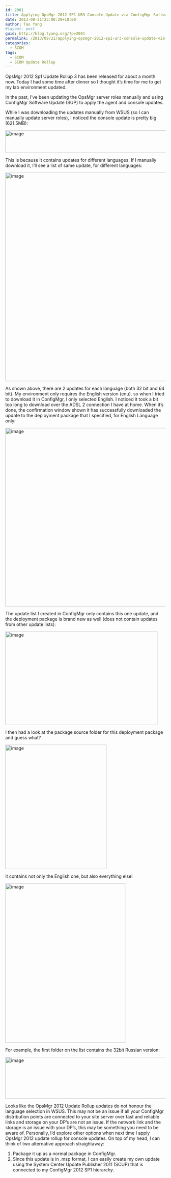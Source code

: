 ```yaml
---
id: 2081
title: Applying OpsMgr 2012 SP1 UR3 Console Update via ConfigMgr Software Update
date: 2013-08-21T23:00:29+10:00
author: Tao Yang
#layout: post
guid: http://blog.tyang.org/?p=2081
permalink: /2013/08/21/applying-opsmgr-2012-sp1-ur3-console-update-via-configmgr-software-update/
categories:
  - SCOM
tags:
  - SCOM
  - SCOM Update Rollup
---
```

OpsMgr 2012 Sp1 Update Rollup 3 has been released for about a month now. Today I had some time after dinner so I thought it’s time for me to get my lab environment updated.

In the past, I’ve been updating the OpsMgr server roles manually and using ConfigMgr Software Update (SUP) to apply the agent and console updates.

While I was downloading the updates manually from WSUS (so I can manually update server roles), I noticed the console update is pretty big (621.5MB):

<a href="http://blog.tyang.org/wp-content/uploads/2013/08/image11.png"><img style="background-image: none; padding-top: 0px; padding-left: 0px; display: inline; padding-right: 0px; border: 0px;" title="image" alt="image" src="http://blog.tyang.org/wp-content/uploads/2013/08/image_thumb11.png" width="580" height="71" border="0" /></a>

This is because it contains updates for different languages. If I manually download it, I’ll see a list of same update, for different languages:

<a href="http://blog.tyang.org/wp-content/uploads/2013/08/image12.png"><img style="background-image: none; padding-top: 0px; padding-left: 0px; display: inline; padding-right: 0px; border: 0px;" title="image" alt="image" src="http://blog.tyang.org/wp-content/uploads/2013/08/image_thumb12.png" width="523" height="656" border="0" /></a>

As shown above, there are 2 updates for each language (both 32 bit and 64 bit). My environment only requires the English version (enu). so when I tried to download it in ConfigMgr, I only selected English. I noticed it took a bit too long to download over the ADSL 2 connection I have at home. When it’s done, the confirmation window shown it has successfully downloaded the update to the deployment package that I specified, for English Language only:

<a href="http://blog.tyang.org/wp-content/uploads/2013/08/image13.png"><img style="background-image: none; padding-top: 0px; padding-left: 0px; display: inline; padding-right: 0px; border: 0px;" title="image" alt="image" src="http://blog.tyang.org/wp-content/uploads/2013/08/image_thumb13.png" width="566" height="561" border="0" /></a>

The update list I created in ConfigMgr only contains this one update, and the deployment package is brand new as well (does not contain updates from other update lists):

<a href="http://blog.tyang.org/wp-content/uploads/2013/08/image14.png"><img style="background-image: none; padding-top: 0px; padding-left: 0px; display: inline; padding-right: 0px; border: 0px;" title="image" alt="image" src="http://blog.tyang.org/wp-content/uploads/2013/08/image_thumb14.png" width="478" height="294" border="0" /></a>

I then had a look at the package source folder for this deployment package and guess what?

<a href="http://blog.tyang.org/wp-content/uploads/2013/08/image15.png"><img style="background-image: none; padding-top: 0px; padding-left: 0px; display: inline; padding-right: 0px; border: 0px;" title="image" alt="image" src="http://blog.tyang.org/wp-content/uploads/2013/08/image_thumb15.png" width="318" height="391" border="0" /></a>

it contains not only the English one, but also everything else!

<a href="http://blog.tyang.org/wp-content/uploads/2013/08/image16.png"><img style="background-image: none; padding-top: 0px; padding-left: 0px; display: inline; padding-right: 0px; border: 0px;" title="image" alt="image" src="http://blog.tyang.org/wp-content/uploads/2013/08/image_thumb16.png" width="377" height="501" border="0" /></a>

For example, the first folder on the list contains the 32bit Russian version:

<a href="http://blog.tyang.org/wp-content/uploads/2013/08/image17.png"><img style="background-image: none; padding-top: 0px; padding-left: 0px; display: inline; padding-right: 0px; border: 0px;" title="image" alt="image" src="http://blog.tyang.org/wp-content/uploads/2013/08/image_thumb17.png" width="511" height="131" border="0" /></a>

Looks like the OpsMgr 2012 Update Rollup updates do not honour the language selection in WSUS. This may not be an issue if all your ConfigMgr distribution points are connected to your site server over fast and reliable links and storage on your DP’s are not an issue. If the network link and the storage is an issue with your DP’s, this may be something you need to be aware of. Personally, I’d explore other options when next time I apply OpsMgr 2012 update rollup for console updates. On top of my head, I can think of two alternative approach straightaway:
<ol>
	<li>Package it up as a normal package in ConfigMgr.</li>
	<li>Since this update is in .msp format, I can easily create my own update using the System Center Update Publisher 2011 (SCUP) that is connected to my ConfigMgr 2012 SP1 hierarchy.</li>
</ol>
